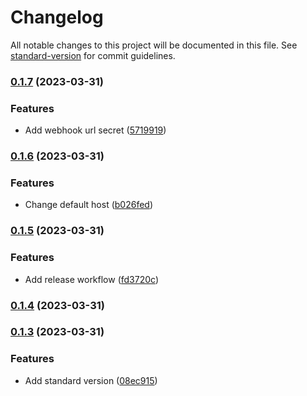 # Changelog

All notable changes to this project will be documented in this file. See [standard-version](https://github.com/conventional-changelog/standard-version) for commit guidelines.

### [0.1.7](https://github.com/lenneTech/nuxt-base-starter/compare/v0.1.6...v0.1.7) (2023-03-31)


### Features

* Add webhook url secret ([5719919](https://github.com/lenneTech/nuxt-base-starter/commit/57199194d95aa15783d1f04a2216db1580f493d4))

### [0.1.6](https://github.com/lenneTech/nuxt-base-starter/compare/v0.1.5...v0.1.6) (2023-03-31)


### Features

* Change default host ([b026fed](https://github.com/lenneTech/nuxt-base-starter/commit/b026fed7eaf8c5964bac5cc4a5c37074878a8d30))

### [0.1.5](https://github.com/lenneTech/nuxt-base-starter/compare/v0.1.4...v0.1.5) (2023-03-31)


### Features

* Add release workflow ([fd3720c](https://github.com/lenneTech/nuxt-base-starter/commit/fd3720c62454cd16ca92b8614e9225af2149b547))

### [0.1.4](https://github.com/lenneTech/nuxt-base-starter/compare/v0.1.3...v0.1.4) (2023-03-31)

### [0.1.3](https://github.com/lenneTech/nuxt-base-starter/compare/v0.1.2...v0.1.3) (2023-03-31)


### Features

* Add standard version ([08ec915](https://github.com/lenneTech/nuxt-base-starter/commit/08ec9159dd831a76714a7677500dce20ce4347fa))
